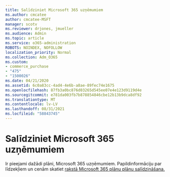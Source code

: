 ```yaml
---
title: Salīdziniet Microsoft 365 uzņēmumiem
ms.author: cmcatee
author: cmcatee-MSFT
manager: scotv
ms.reviewer: drjones, jmueller
ms.audience: Admin
ms.topic: article
ms.service: o365-administration
ROBOTS: NOINDEX, NOFOLLOW
localization_priority: Normal
ms.collection: Adm_O365
ms.custom:
- commerce_purchase
- "475"
- "1500026"
ms.date: 04/21/2020
ms.assetid: 6c0a83cc-4ad4-4e6b-a8ae-89fec74e1675
ms.openlocfilehash: 87fb3a0bc876d03265d545ee07e4e123d9119d4e
ms.sourcegitcommit: e781da003fb7b878854846cbe12b13b9dca8df92
ms.translationtype: MT
ms.contentlocale: lv-LV
ms.lasthandoff: 08/31/2021
ms.locfileid: "58843745"
---
```

# <a name="compare-microsoft-365-for-business"></a>Salīdziniet Microsoft 365 uzņēmumiem

Ir pieejami dažādi plāni, Microsoft 365 uzņēmumiem. Papildinformāciju par līdzekļiem un cenām skatiet [rakstā Microsoft 365 plānu plānu salīdzināšana.](https://www.microsoft.com/microsoft-365/business/compare-all-microsoft-365-business-products)  